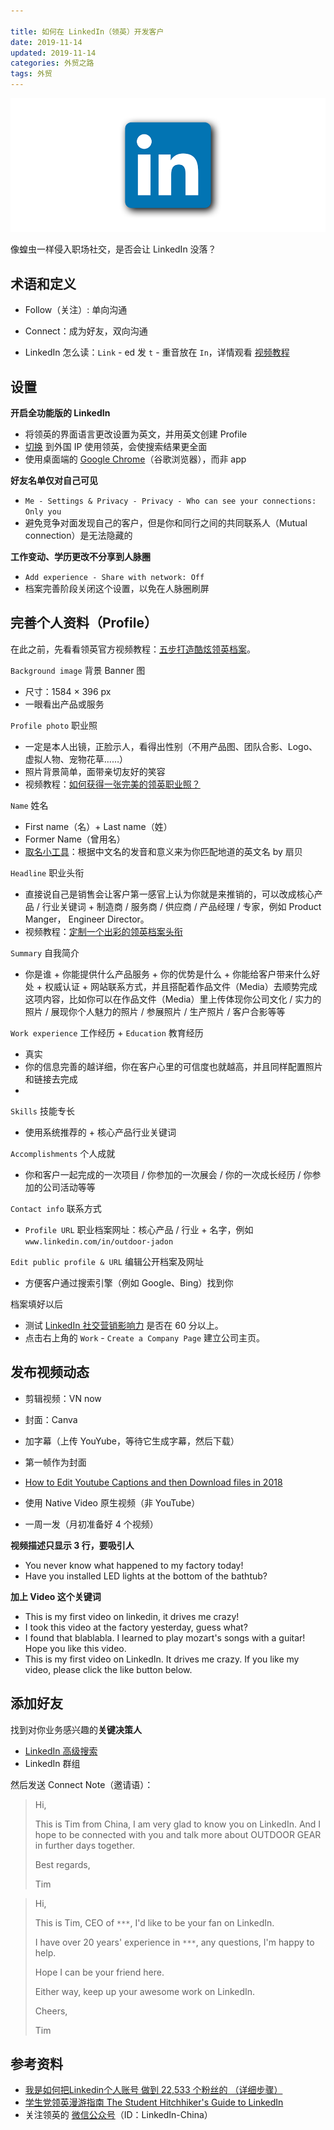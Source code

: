```yaml
---

title: 如何在 LinkedIn（领英）开发客户
date: 2019-11-14  
updated: 2019-11-14
categories: 外贸之路  
tags: 外贸
---
```


![linkedin](linkedin/linkedin.png)

像蝗虫一样侵入职场社交，是否会让 LinkedIn 没落？

<!-- more -->

## 术语和定义

- Follow（关注）: 单向沟通

- Connect：成为好友，双向沟通

- LinkedIn 怎么读：`Link` - ed 发 `t` - 重音放在 `In`，详情观看 [视频教程](https://bringyourenglishtolife.com/linkedin%E7%99%BC%E9%9F%B3/)

  


## 设置

**开启全功能版的 LinkedIn**

- 将领英的界面语言更改设置为英文，并用英文创建 Profile
- [切换](https://tingtalk.me/fq/) 到外国 IP 使用领英，会使搜索结果更全面
- 使用桌面端的 [Google Chrome](https://www.google.com/intl/zh-CN/chrome/)（谷歌浏览器），而非 app



**好友名单仅对自己可见**

- `Me - Settings & Privacy - Privacy - Who can see your connections: Only you`
- 避免竞争对面发现自己的客户，但是你和同行之间的共同联系人（Mutual connection）是无法隐藏的



**工作变动、学历更改不分享到人脉圈**

- `Add experience - Share with network: Off`
- 档案完善阶段关闭这个设置，以免在人脉圈刷屏




## 完善个人资料（Profile）

在此之前，先看看领英官方视频教程：[五步打造酷炫领英档案](https://v.qq.com/x/cover/9c9t7i0l4f9i05m/s0324oy2y1e.html)。

`Background image` 背景 Banner 图

- 尺寸：1584 × 396 px  
- 一眼看出产品或服务




`Profile photo` 职业照
- 一定是本人出镜，正脸示人，看得出性别（不用产品图、团队合影、Logo、虚拟人物、宠物花草……）
- 照片背景简单，面带亲切友好的笑容
- 视频教程：[如何获得一张完美的领英职业照？](https://v.qq.com/x/cover/9c9t7i0l4f9i05m/o03305rspky.html)



`Name` 姓名

- First name（名）+ Last name（姓）
- Former Name（曾用名）
- [取名小工具](http://ename.shanbay.com.cn/)：根据中文名的发音和意义来为你匹配地道的英文名 by 扇贝



`Headline` 职业头衔

- 直接说自己是销售会让客户第一感官上认为你就是来推销的，可以改成核心产品 / 行业关键词 + 制造商 / 服务商 / 供应商 / 产品经理 / 专家，例如 Product Manger， Engineer Director。
- 视频教程：[定制一个出彩的领英档案头衔](https://v.qq.com/x/page/g0322gxmko9.html)



`Summary` 自我简介

- 你是谁 + 你能提供什么产品服务 + 你的优势是什么 + 你能给客户带来什么好处 + 权威认证 + 网站联系方式，并且搭配着作品文件（Media）去顺势完成这项内容，比如你可以在作品文件（Media）里上传体现你公司文化 / 实力的照片 / 展现你个人魅力的照片 / 参展照片 / 生产照片 / 客户合影等等




`Work experience` 工作经历 + `Education` 教育经历
- 真实
- 你的信息完善的越详细，你在客户心里的可信度也就越高，并且同样配置照片和链接去完成
- 




`Skills` 技能专长
- 使用系统推荐的 + 核心产品行业关键词



`Accomplishments` 个人成就
- 你和客户一起完成的一次项目 / 你参加的一次展会 / 你的一次成长经历 / 你参加的公司活动等等




`Contact info` 联系方式
- `Profile URL` 职业档案网址：核心产品 / 行业 + 名字，例如 `www.linkedin.com/in/outdoor-jadon`




`Edit public profile & URL` 编辑公开档案及网址
- 方便客户通过搜索引擎（例如 Google、Bing）找到你



档案填好以后

- 测试 [LinkedIn 社交营销影响力](https://www.linkedin.com/sales/ssi) 是否在 60 分以上。
- 点击右上角的 `Work` - `Create a Company Page` 建立公司主页。





## 发布视频动态

- 剪辑视频：VN now
- 封面：Canva


- 加字幕（上传 YouYube，等待它生成字幕，然后下载）
- 第一帧作为封面
- [How to Edit Youtube Captions and then Download files in 2018](https://www.youtube.com/watch?feature=youtu.be&v=6DimeEF82Ss)
- 使用 Native Video 原生视频（非 YouTube）
- 一周一发（月初准备好 4 个视频）

**视频描述只显示 3 行，要吸引人**

- You never know what happened to my factory today!
- Have you installed LED lights at the bottom of the bathtub?

**加上 Video 这个关键词**

- This is my first video on linkedin, it drives me crazy!
- I took this video at the factory yesterday, guess what?
- I found that blablabla. I learned to play mozart's songs with a guitar! Hope you like this video.
- This is my first video on LinkedIn. It drives me crazy. If you like my video, please click the like button below.



## 添加好友

找到对你业务感兴趣的**关键决策人**

- [LinkedIn 高级搜索](https://www.linkedin.com/search/results/people/?origin=FACETED_SEARCH)
- LinkedIn 群组

然后发送 Connect Note（邀请语）：



>
> Hi,
>
> This is Tim from China, I am very glad to know you on LinkedIn. And I hope to be connected with you and talk more about OUTDOOR GEAR in further days together.
>
> Best regards,
>
> Tim
>



> Hi,
>
> This is Tim, CEO of `***`, I'd like to be your fan on LinkedIn.
>
> I have over 20 years' experience in `***`, any questions, I'm happy to help.
>
> Hope I can be your friend here.
>
> Either way, keep up your awesome work on LinkedIn.
>
> Cheers,
>
> Tim
>




## 参考资料

- [我是如何把Linkedin个人账号 做到 22,533 个粉丝的 （详细步骤）](https://mp.weixin.qq.com/s/sND9e8zO0EzeXzGa7h60Kg)
- [学生党领英漫游指南 The Student Hitchhiker's Guide to LinkedIn](https://sspai.com/post/63377)
- 关注领英的 [微信公众号](https://business.linkedin.com/zh-cn/talent-solutions/c/b2c/LinkedIn-Wechat)（ID：LinkedIn-China）







